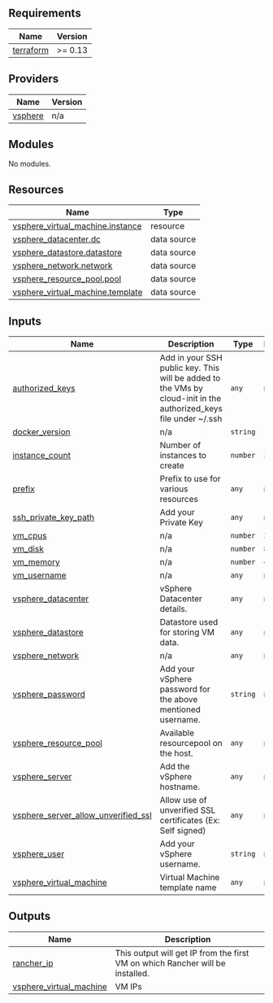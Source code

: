 ## Requirements

| Name | Version |
|------|---------|
| <a name="requirement_terraform"></a> [terraform](#requirement\_terraform) | >= 0.13 |

## Providers

| Name | Version |
|------|---------|
| <a name="provider_vsphere"></a> [vsphere](#provider\_vsphere) | n/a |

## Modules

No modules.

## Resources

| Name | Type |
|------|------|
| [vsphere_virtual_machine.instance](https://registry.terraform.io/providers/hashicorp/vsphere/latest/docs/resources/virtual_machine) | resource |
| [vsphere_datacenter.dc](https://registry.terraform.io/providers/hashicorp/vsphere/latest/docs/data-sources/datacenter) | data source |
| [vsphere_datastore.datastore](https://registry.terraform.io/providers/hashicorp/vsphere/latest/docs/data-sources/datastore) | data source |
| [vsphere_network.network](https://registry.terraform.io/providers/hashicorp/vsphere/latest/docs/data-sources/network) | data source |
| [vsphere_resource_pool.pool](https://registry.terraform.io/providers/hashicorp/vsphere/latest/docs/data-sources/resource_pool) | data source |
| [vsphere_virtual_machine.template](https://registry.terraform.io/providers/hashicorp/vsphere/latest/docs/data-sources/virtual_machine) | data source |

## Inputs

| Name | Description | Type | Default | Required |
|------|-------------|------|---------|:--------:|
| <a name="input_authorized_keys"></a> [authorized\_keys](#input\_authorized\_keys) | Add in your SSH public key. This will be added to the VMs by cloud-init in the authorized\_keys file under ~/.ssh | `any` | n/a | yes |
| <a name="input_docker_version"></a> [docker\_version](#input\_docker\_version) | n/a | `string` | `"20.10"` | no |
| <a name="input_instance_count"></a> [instance\_count](#input\_instance\_count) | Number of instances to create | `number` | `3` | no |
| <a name="input_prefix"></a> [prefix](#input\_prefix) | Prefix to use for various resources | `any` | n/a | yes |
| <a name="input_ssh_private_key_path"></a> [ssh\_private\_key\_path](#input\_ssh\_private\_key\_path) | Add your Private Key | `any` | n/a | yes |
| <a name="input_vm_cpus"></a> [vm\_cpus](#input\_vm\_cpus) | n/a | `number` | `2` | no |
| <a name="input_vm_disk"></a> [vm\_disk](#input\_vm\_disk) | n/a | `number` | `80` | no |
| <a name="input_vm_memory"></a> [vm\_memory](#input\_vm\_memory) | n/a | `number` | `4096` | no |
| <a name="input_vm_username"></a> [vm\_username](#input\_vm\_username) | n/a | `any` | n/a | yes |
| <a name="input_vsphere_datacenter"></a> [vsphere\_datacenter](#input\_vsphere\_datacenter) | vSphere Datacenter details. | `any` | n/a | yes |
| <a name="input_vsphere_datastore"></a> [vsphere\_datastore](#input\_vsphere\_datastore) | Datastore used for storing VM data. | `any` | n/a | yes |
| <a name="input_vsphere_network"></a> [vsphere\_network](#input\_vsphere\_network) | n/a | `any` | n/a | yes |
| <a name="input_vsphere_password"></a> [vsphere\_password](#input\_vsphere\_password) | Add your vSphere password for the above mentioned username. | `string` | n/a | yes |
| <a name="input_vsphere_resource_pool"></a> [vsphere\_resource\_pool](#input\_vsphere\_resource\_pool) | Available resourcepool on the host. | `any` | n/a | yes |
| <a name="input_vsphere_server"></a> [vsphere\_server](#input\_vsphere\_server) | Add the vSphere hostname. | `any` | n/a | yes |
| <a name="input_vsphere_server_allow_unverified_ssl"></a> [vsphere\_server\_allow\_unverified\_ssl](#input\_vsphere\_server\_allow\_unverified\_ssl) | Allow use of unverified SSL certificates (Ex: Self signed) | `any` | n/a | yes |
| <a name="input_vsphere_user"></a> [vsphere\_user](#input\_vsphere\_user) | Add your vSphere username. | `string` | n/a | yes |
| <a name="input_vsphere_virtual_machine"></a> [vsphere\_virtual\_machine](#input\_vsphere\_virtual\_machine) | Virtual Machine template name | `any` | n/a | yes |

## Outputs

| Name | Description |
|------|-------------|
| <a name="output_rancher_ip"></a> [rancher\_ip](#output\_rancher\_ip) | This output will get IP from the first VM on which Rancher will be installed. |
| <a name="output_vsphere_virtual_machine"></a> [vsphere\_virtual\_machine](#output\_vsphere\_virtual\_machine) | VM IPs |
